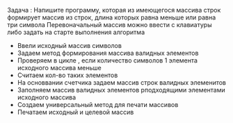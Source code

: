 Задача : Напишите программу, которая из имеющегося массива
строк формирует массив из строк, длина которых равна меньше или равна три символа
Перевоначальный массив можно ввести с клавиатуры либо задать
на старте выполнения алгоритма

* Ввели исходный массив символов
* Задаем метод формирования массива валидных элементов
* Проверяем в цикле , если количество символов 1 элемента исходного массива меньше 
* Считаем кол-во таких элементов 
* На основвании счетчика задаем массив строк валидных элеменитов 
* Заполняем массив валидных элементов рподходящими элементами исходного массива
* Создаем универсальный метод для печати массивов
* Печатаем исходный и целевой массив


